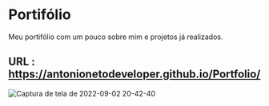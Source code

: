 # <h1>Portifólio</h1>
<p>Meu portifólio com um pouco sobre mim e projetos já realizados.</p>

## <h2>URL : https://antonionetodeveloper.github.io/Portfolio/</h2>

![Captura de tela de 2022-09-02 20-42-40](https://user-images.githubusercontent.com/82171302/188246831-690adea7-cc90-489f-bef5-ee579e85fd34.png)
